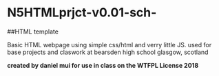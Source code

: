 # N5HTMLprjct-v0.01-sch-
##HTML template

<p>Basic HTML webpage using simple css/html and verry little JS.
used for base projects and claswork at bearsden high school glasgow, scotland

**created by daniel mui for use in class on the WTFPL License 2018**
